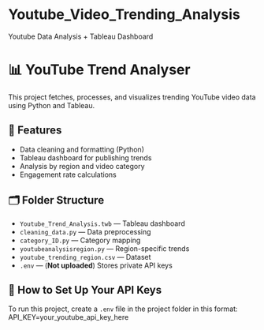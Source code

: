 # Youtube_Video_Trending_Analysis
Youtube Data Analysis + Tableau Dashboard 
# 📊 YouTube Trend Analyser

This project fetches, processes, and visualizes trending YouTube video data using Python and Tableau.

## 🚀 Features
- Data cleaning and formatting (Python)
- Tableau dashboard for publishing trends
- Analysis by region and video category
- Engagement rate calculations

## 🗂 Folder Structure
- `Youtube_Trend_Analysis.twb` — Tableau dashboard
- `cleaning_data.py` — Data preprocessing
- `category_ID.py` — Category mapping
- `youtubeanalysisregion.py` — Region-specific trends
- `youtube_trending_region.csv` — Dataset
- `.env` — (**Not uploaded**) Stores private API keys

## 🔐 How to Set Up Your API Keys
To run this project, create a `.env` file in the project folder in this format:
API_KEY=your_youtube_api_key_here
